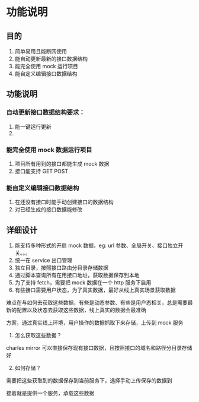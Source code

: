# 功能说明

## 目的

1. 简单易用且能断网使用
2. 能自动更新最新的接口数据结构
3. 能完全使用 mock 运行项目
4. 能自定义编辑接口数据结构

## 功能说明

### 自动更新接口数据结构要求：

1. 能一键运行更新
2. 

### 能完全使用 mock 数据运行项目

1. 项目所有用到的接口都能生成 mock 数据
2. 接口能支持 GET POST

### 能自定义编辑接口数据结构

1. 在还没有接口时能手动创建接口的数据结构
2. 对已经生成的接口数据能修改

## 详细设计

1. 能支持多种形式的开启 mock 数据，eg: url 参数、全局开关、接口独立开关。。。
2. 统一在 service 出口管理
3. 独立目录，按照接口路由分目录存储数据
4. 通过脚本查询所有在用接口地址，获取数据保存到本地
5. 为了支持 fetch，需要把 mock 数据在一个 http 服务下启用
6. 有些接口需要用户状态，为了真实数据，最好从线上真实场景获取数据

难点在与如何去获取这些数据，有些是动态参数、有些是用户态相关，总是需要最新的配置以及状态去获取这些数据，线上真实的数据会最准确

方案，通过真实线上环境，用户操作的数据抓取下来存储，上传到 mock 服务

1. 怎么获取这些数据？

charles mirror 可以直接保存现有接口数据，且按照接口的域名和路径分目录存储好

2. 如何存储？

需要把这些获取到的数据保存到当前服务下，选择手动上传保存的数据到

接着就是提供一个服务，承载这些数据
